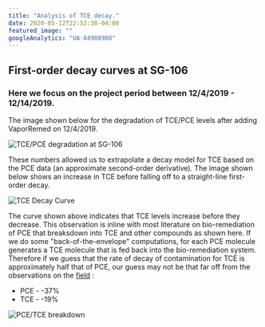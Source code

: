 ```yaml
---
title: "Analysis of TCE decay."
date: 2020-05-12T22:52:38-04:00
featured_image: ""
googleAnalytics: "UA-84988988"
---
```


## First-order decay curves at SG-106

### Here we focus on the project period between 12/4/2019 - 12/14/2019.

The image shown below for the degradation of TCE/PCE levels after adding VaporRemed on 12/4/2019.

![TCE/PCE degradation at SG-106](/img/PCE_TCE_VC_cis12DCE_SG-106_1204201903022020.svg)

These numbers allowed us to extrapolate a decay model for TCE based on the PCE data (an approximate second-order derivative). The image shown below shows an increase in TCE before falling off to a straight-line first-order decay.

![TCE Decay Curve](/img/DecayCurve_TCE_SG-106_NearSourceSoilGas11171858.svg)

The curve shown above indicates that TCE levels increase before they decrease. This observation is inline with most literature on bio-remediation of PCE that breaksdown into TCE and other compounds as shown here. If we do some "back-of-the-envelope" computations, for each PCE molecule generates a TCE molecule that is fed back into the bio-remediation system. Therefore if we guess that the rate of decay of contamination for TCE is approximately half that of PCE, our guess may not be that far off from the observations on the [field](/posts/summary) :
  - PCE - -37%
  - TCE - -19%


![PCE/TCE breakdown](/img/Reductive+Dechlorination+of+Chlorinated+Ethenes.png)

